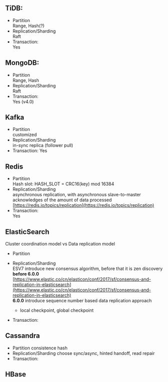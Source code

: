 
## TiDB:
- Partition  
  Range, Hash(?)
- Replication/Sharding  
  Raft
- Transaction:  
  Yes
 
 ## MongoDB:
- Partition  
  Range, Hash
- Replication/Sharding  
  Raft
- Transaction:  
  Yes (v4.0)

## Kafka
- Partition  
  customized
- Replication/Sharding  
  in-sync replica (follower pull)
- Transaction:
  Yes

## Redis
- Partition  
  Hash slot: HASH_SLOT = CRC16(key) mod 16384
- Replication/Sharding  
  asynchronous replication,  with asynchronous slave-to-master acknowledges of the amount of data processed
  [https://redis.io/topics/replication](https://redis.io/topics/replication)
- Transaction:  
  Yes
## ElasticSearch
Cluster coordination model vs Data replication model  
- Partition  
 
- Replication/Sharding  
  ESV7 introduce new consensus algorithm, before that it is zen discovery
  **before 6.0.0**  
  [https://www.elastic.co/cn/elasticon/conf/2017/sf/consensus-and-replication-in-elasticsearch](https://www.elastic.co/cn/elasticon/conf/2017/sf/consensus-and-replication-in-elasticsearch)  
  **6.0.0** introduce sequence number based data replication approach  
  	- local checkpoint, global checkpoint
- Transaction:

## Cassandra
- Partition
  consistence hash
- Replication/Sharding
	choose sync/async, hinted handoff, read repair
- Transaction:
  
 ## HBase
  
